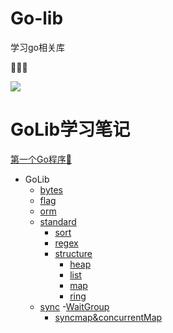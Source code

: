 # Go-lib
学习go相关库

:wave::wave::wave:

[![](https://img.shields.io/badge/go-study-blue)](https://github.com/Albertchamberlain/Go-Frame)



# **GoLib学习笔记**

[第一个Go程序:trumpet:](https://github.com/Albertchamberlain/Go-Study/blob/main/GoBasic/FirstGo.go)

- GoLib
  - [bytes](https://github.com/Albertchamberlain/Go-Frame/tree/main/bytes)
  - [flag](https://github.com/Albertchamberlain/Go-Frame/tree/main/flag)
  - [orm](https://github.com/Albertchamberlain/Go-Frame/tree/main/orm)
  - [standard](https://github.com/Albertchamberlain/Go-Frame/tree/main/standard)
    - [sort](https://github.com/Albertchamberlain/Go-Frame/tree/main/standard/algorithm/sort)
    - [regex](https://github.com/Albertchamberlain/Go-Frame/tree/main/standard/regex)
    - [structure](https://github.com/Albertchamberlain/Go-Frame/tree/main/standard/structure)
        - [heap](https://github.com/Albertchamberlain/Go-Frame/tree/main/standard/structure/heap)
        - [list](https://github.com/Albertchamberlain/Go-Frame/tree/main/standard/structure/list)
        - [map](https://github.com/Albertchamberlain/Go-Frame/tree/main/standard/structure/map)
        - [ring](https://github.com/Albertchamberlain/Go-Frame/tree/main/standard/structure/ring)
  - [sync](https://github.com/Albertchamberlain/Go-Frame/tree/main/sync)
    -[WaitGroup](https://github.com/Albertchamberlain/Go-Frame/tree/main/sync/WaitGroup)
    - [syncmap&concurrentMap](https://github.com/Albertchamberlain/Go-Frame/tree/main/sync/map)
